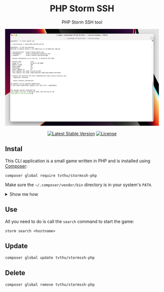 <h1 align="center">PHP Storm SSH</h1>

<p align="center">PHP Storm SSH tool</p>

<p align="center">
    <img alt="Preview" src="/art/preview.jpg">
	<p align="center">
		<a href="//packagist.org/packages/tvthu/stormssh-php"><img alt="Latest Stable Version" src="https://poser.pugx.org/tvthu/stormssh-php/v"></a>
		<a href="//packagist.org/packages/tvthu/stormssh-php"><img alt="License" src="https://poser.pugx.org/tvthu/stormssh-php/license"></a>
	</p>
</p>

## Instal

This CLI application is a small game written in PHP and is installed using [Composer](https://getcomposer.org):

```
composer global require tvthu/stormssh-php
```

Make sure the `~/.composer/vendor/bin` directory is in your system's `PATH`.

<details>
<summary>Show me how</summary>

If it's not already there, add the following line to your Bash configuration file (usually `~/.bash_profile`, `~/.bashrc`, `~/.zshrc`, etc.):

```
export PATH=~/.composer/vendor/bin:$PATH
```

If the file doesn't exist, create it.

Run the following command on the file you've just updated for the change to take effect:

```
source ~/.bash_profile
```
</details>

## Use

All you need to do is call the `search` command to start the game:

```
storm search <hostname>
```

## Update

```
composer global update tvthu/stormssh-php
```

## Delete

```
composer global remove tvthu/stormssh-php
```
